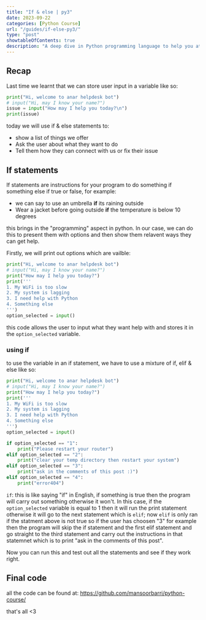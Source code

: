 ```yaml
---
title: "If & else | py3"
date: 2023-09-22
categories: [Python Course]
url: "/guides/if-else-py3/"
type: "post"
showtableOfContents: true
description: "A deep dive in Python programming language to help you at your IT journey"
---
```


## Recap
Last time we learnt that we can store user input in a variable like so: 
```python 
print("Hi, welcome to anar helpdesk bot")
# input("Hi, may I know your name?")
issue = input("How may I help you today?\n")
print(issue)
```
today we will use if & else statements to: 
- show a list of  things we offer
- Ask the user about what they want to do
- Tell them how they can connect with us or fix their issue

## If statements 
If statements are instructions for your program to do something if something else if true or false, for example:
- we can say to use an umbrella **if** its raining outside
- Wear a jacket before going outside **if** the temperature is below 10 degrees

this brings in the "programming" aspect in python. In our case, we can do this to present them with options and then show them relavent ways they can get help. 

Firstly, we will print out options which are vailble: 

```python
print("Hi, welcome to anar helpdesk bot")
# input("Hi, may I know your name?")
print("How may I help you today?")
print('''
1. My WiFi is too slow
2. My system is lagging
3. I need help with Python
4. Something else
''')
option_selected = input()
```

this code allows the user to input what they want help with and stores it in the `option_selected` variable. 

### using if 
to use the variable in an if statement, we have to use a mixture of if, elif & else like so: 
```python
print("Hi, welcome to anar helpdesk bot")
# input("Hi, may I know your name?")
print("How may I help you today?")
print('''
1. My WiFi is too slow
2. My system is lagging
3. I need help with Python
4. Something else
''')
option_selected = input()

if option_selected == "1": 
    print("Please restart your router")
elif option_selected == "2":
    print("clear your temp directory then restart your system")
elif option_selected == "3":
    print("ask in the comments of this post :)")
elif option_selected == "4": 
    print("error404")
```

`if`: this is like saying "if" in English, if something is true then the program will carry out something otherwise it won't. In this case, if the `option_selected` variable is equal to 1 then it will run the print statement otherwise it will go to the next statement which is `elif`; now `elif` is only ran if the statment above is not true so if the user has choosen "3" for example then the program will skip the if statement and the first elif statement and go straight to the third statement and carry out the instructions in that statemnet which is to print "ask in the comments of this post". 

Now you can run this and test out all the statements and see if they work right. 

## Final code 
all the code can be found at: https://github.com/mansoorbarri/python-course/

that's all <3

